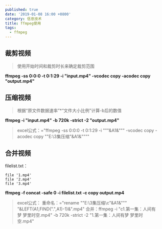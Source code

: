 ```yaml
---
published: true
date: '2019-01-08 16:00 +0800'
category: 信息技术
title: ffmpeg使用
tags:
  - ffmpeg
---
```

## 裁剪视频

> 使用开始时间和裁剪时长来确定裁剪范围

**ffmpeg -ss 0:0:0 -t 0:1:29 -i "input.mp4" -vcodec copy -acodec copy "output.mp4"**

## 压缩视频

> 根据“原文件数据速率”\*“文件大小比例”计算-b后的数值

**ffmpeg -i "input.mp4" -b 720k -strict -2 "output.mp4"**

> excel公式：="ffmpeg -ss 0:0:0 -t 0:1:29 -i """&A1&""" -vcodec copy -acodec copy ""E:\3集压缩\"&A1&""""

## 合并视频

filelist.txt：

````
file '1.mp4'
file '2.mp4'
file '3.mp4'
````
**ffmpeg -f concat -safe 0 -i filelist.txt -c copy output.mp4**

> excel公式：
> 重命名：="rename ""E:\3集压缩\c"&A1&""" "&LEFT(A1,FIND(".",A1)-1)&".mp4"
> 合并：ffmpeg -i "c1.第一集：人间有梦 梦里时空.mp4" -b 720k -strict -2 "1.第一集：人间有梦 梦里时空.mp4"
